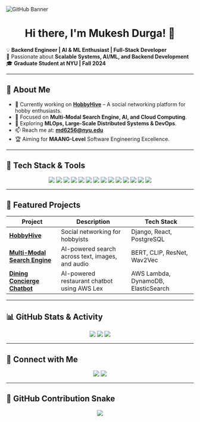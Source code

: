 <!-- GitHub Profile Header -->
![GitHub Banner](https://i.imgur.com/Bn3kv2e.png)

<h1 align="center">Hi there, I'm Mukesh Durga! 👋</h1>

💡 **Backend Engineer | AI & ML Enthusiast | Full-Stack Developer**  
🚀 Passionate about **Scalable Systems, AI/ML, and Backend Development**  
🎓 **Graduate Student at NYU | Fall 2024**  

---

## 🚀 About Me
- 🔭 Currently working on **[HobbyHive](https://github.com/mukesh-durga/HobbyHive)** – A social networking platform for hobby enthusiasts.
- 🧠 Focused on **Multi-Modal Search Engine, AI, and Cloud Computing**.
- 🌱 Exploring **MLOps, Large-Scale Distributed Systems & DevOps**.
- 📫 Reach me at: **[md6256@nyu.edu](mailto:md6256@nyu.edu)**
- 🏆 Aiming for **MAANG-Level** Software Engineering Excellence.

---

## 🚀 Tech Stack & Tools

<p align="center">
  <img src="https://img.shields.io/badge/-Python-3776AB?logo=python&logoColor=white&style=for-the-badge">
  <img src="https://img.shields.io/badge/-Django-092E20?logo=django&logoColor=white&style=for-the-badge">
  <img src="https://img.shields.io/badge/-React-61DAFB?logo=react&logoColor=white&style=for-the-badge">
  <img src="https://img.shields.io/badge/-Node.js-339933?logo=node.js&logoColor=white&style=for-the-badge">
  <img src="https://img.shields.io/badge/-PostgreSQL-336791?logo=postgresql&logoColor=white&style=for-the-badge">
  <img src="https://img.shields.io/badge/-Docker-2496ED?logo=docker&logoColor=white&style=for-the-badge">
  <img src="https://img.shields.io/badge/-AWS-FF9900?logo=amazonaws&logoColor=white&style=for-the-badge">
  <img src="https://img.shields.io/badge/-GoogleCloud-4285F4?logo=googlecloud&logoColor=white&style=for-the-badge">
  <img src="https://img.shields.io/badge/-FastAPI-009688?logo=fastapi&logoColor=white&style=for-the-badge">
  <img src="https://img.shields.io/badge/-MongoDB-47A248?logo=mongodb&logoColor=white&style=for-the-badge">
  <img src="https://img.shields.io/badge/-Kubernetes-326CE5?logo=kubernetes&logoColor=white&style=for-the-badge">
  <img src="https://img.shields.io/badge/-Redis-DC382D?logo=redis&logoColor=white&style=for-the-badge">
  <img src="https://img.shields.io/badge/-GraphQL-E10098?logo=graphql&logoColor=white&style=for-the-badge">
  <img src="https://img.shields.io/badge/-Figma-F24E1E?logo=figma&logoColor=white&style=for-the-badge">
</p>

---

## 📌 Featured Projects
| Project | Description | Tech Stack |
|---------|------------|------------|
| **[HobbyHive](https://github.com/mukesh-durga/HobbyHive)** | Social networking for hobbyists | Django, React, PostgreSQL |
| **[Multi-Modal Search Engine](https://github.com/mukesh-durga/Multi-Modal-Search)** | AI-powered search across text, images, and audio | BERT, CLIP, ResNet, Wav2Vec |
| **[Dining Concierge Chatbot](https://github.com/mukesh-durga/Dining-Chatbot)** | AI-powered restaurant chatbot using AWS Lex | AWS Lambda, DynamoDB, ElasticSearch |

---

## 📊 GitHub Stats & Activity
<p align="center">
  <img src="https://github-readme-stats.vercel.app/api?username=mukesh-durga&show_icons=true&theme=radical">
  <img src="https://github-readme-streak-stats.herokuapp.com/?user=mukesh-durga&theme=radical">
  <img src="https://github-readme-stats.vercel.app/api/top-langs/?username=mukesh-durga&layout=compact&theme=radical">
</p>

---

## 🔗 Connect with Me
<p align="center">
  <a href="https://www.linkedin.com/in/mukesh-durga"><img src="https://img.shields.io/badge/-LinkedIn-blue?style=for-the-badge&logo=linkedin"></a>
  <a href="mailto:md6256@nyu.edu"><img src="https://img.shields.io/badge/-Email-red?style=for-the-badge&logo=gmail"></a>
</p>

---
## 🐍 GitHub Contribution Snake

<p align="center">
  <img src="https://github.com/mukesh-durga/mukesh-durga/blob/output/github-contribution-grid-snake.svg">
</p>
